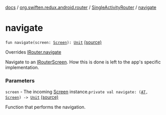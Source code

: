 [docs](../../index.md) / [org.swiften.redux.android.router](../index.md) / [SingleActivityRouter](index.md) / [navigate](./navigate.md)

# navigate

`fun navigate(screen: `[`Screen`](index.md#Screen)`): `[`Unit`](https://kotlinlang.org/api/latest/jvm/stdlib/kotlin/-unit/index.html) [(source)](https://github.com/protoman92/KotlinRedux/tree/master/android/android-router/src/main/java/org/swiften/redux/android/router/SingleActivityRouter.kt#L65)

Overrides [IRouter.navigate](../../org.swiften.redux.core/-i-router/navigate.md)

Navigate to an [IRouterScreen](../../org.swiften.redux.core/-i-router-screen.md). How this is done is left to the app's specific
implementation.

### Parameters

`screen` - The incoming [Screen](../../org.swiften.redux.core/-i-router/index.md#Screen) instance.`private val navigate: (`[`AT`](index.md#AT)`, `[`Screen`](index.md#Screen)`) -> `[`Unit`](https://kotlinlang.org/api/latest/jvm/stdlib/kotlin/-unit/index.html) [(source)](https://github.com/protoman92/KotlinRedux/tree/master/android/android-router/src/main/java/org/swiften/redux/android/router/SingleActivityRouter.kt#L33)

Function that performs the navigation.

